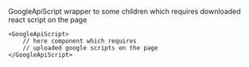 GoogleApiScript wrapper to some children which requires downloaded react script
on the page

```
<GoogleApiScript>
    // here component which requires 
    // uploaded google scripts on the page
</GoogleApiScript>
```

